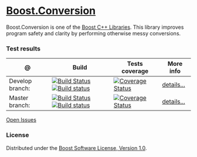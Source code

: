 # [Boost.Conversion](http://boost.org/libs/conversion)
Boost.Conversion is one of the [Boost C++ Libraries](http://github.com/boostorg). This library improves program safety and clarity by performing otherwise messy conversions.

### Test results

@               | Build         | Tests coverage | More info
----------------|-------------- | -------------- |-----------
Develop branch: | [![Build Status](https://travis-ci.org/apolukhin/conversion.svg?branch=develop)](https://travis-ci.org/apolukhin/conversion) [![Build status](https://ci.appveyor.com/api/projects/status/yep84179w535pppg/branch/develop?svg=true)](https://ci.appveyor.com/project/apolukhin/conversion/branch/develop) | [![Coverage Status](https://coveralls.io/repos/apolukhin/conversion/badge.png?branch=develop)](https://coveralls.io/r/apolukhin/conversion?branch=develop) | [details...](http://www.boost.org/development/tests/develop/developer/conversion.html)
Master branch:  | [![Build Status](https://travis-ci.org/apolukhin/conversion.svg?branch=master)](https://travis-ci.org/apolukhin/conversion) [![Build status](https://ci.appveyor.com/api/projects/status/yep84179w535pppg/branch/master?svg=true)](https://ci.appveyor.com/project/apolukhin/conversion/branch/master) | [![Coverage Status](https://coveralls.io/repos/apolukhin/conversion/badge.png?branch=master)](https://coveralls.io/r/apolukhin/conversion?branch=master) | [details...](http://www.boost.org/development/tests/master/developer/conversion.html)


[Open Issues](https://svn.boost.org/trac/boost/query?status=!closed&component=conversion&or&status=!closed&component=lexical_cast)

### License

Distributed under the [Boost Software License, Version 1.0](http://boost.org/LICENSE_1_0.txt).
